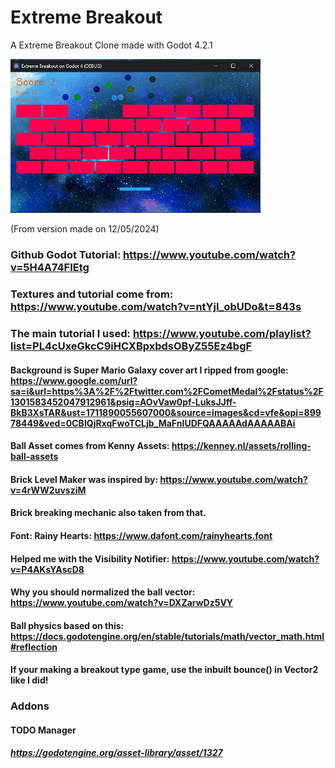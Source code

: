 # Extreme Breakout
 A Extreme Breakout Clone made with Godot 4.2.1

<img width="400" src="other/Extreme Breakout Current Version.gif">

(From version made on 12/05/2024)

### Github Godot Tutorial: https://www.youtube.com/watch?v=5H4A74FIEtg 
### Textures and tutorial come from: https://www.youtube.com/watch?v=ntYjl_obUDo&t=843s
### The main tutorial I used: https://www.youtube.com/playlist?list=PL4cUxeGkcC9iHCXBpxbdsOByZ55Ez4bgF
#### Background is Super Mario Galaxy cover art I ripped from google: https://www.google.com/url?sa=i&url=https%3A%2F%2Ftwitter.com%2FCometMedal%2Fstatus%2F1301583452047912961&psig=AOvVaw0pf-LuksJJff-BkB3XsTAR&ust=1711890055607000&source=images&cd=vfe&opi=89978449&ved=0CBIQjRxqFwoTCLjb_MaFnIUDFQAAAAAdAAAAABAi
#### Ball Asset comes from Kenny Assets: https://kenney.nl/assets/rolling-ball-assets
#### Brick Level Maker was inspired by: https://www.youtube.com/watch?v=4rWW2uvsziM
#### Brick breaking mechanic also taken from that.
#### Font: Rainy Hearts: https://www.dafont.com/rainyhearts.font
#### Helped me with the Visibility Notifier: https://www.youtube.com/watch?v=P4AKsYAscD8


#### Why you should normalized the ball vector: https://www.youtube.com/watch?v=DXZarwDz5VY

#### Ball physics based on this: https://docs.godotengine.org/en/stable/tutorials/math/vector_math.html#reflection 
#### If your making a breakout type game, use the inbuilt bounce() in Vector2 like I did!

### Addons
#### TODO Manager
##### https://godotengine.org/asset-library/asset/1327
